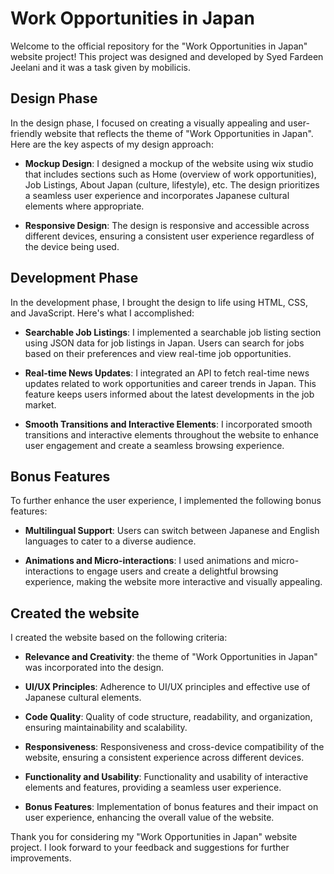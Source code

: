 # Work Opportunities in Japan

Welcome to the official repository for the "Work Opportunities in Japan" website project! This project was designed and developed by Syed Fardeen Jeelani and it was a task given by mobilicis.

## Design Phase

In the design phase, I focused on creating a visually appealing and user-friendly website that reflects the theme of "Work Opportunities in Japan". Here are the key aspects of my design approach:

- **Mockup Design**: I designed a mockup of the website using wix studio that includes sections such as Home (overview of work opportunities), Job Listings, About Japan (culture, lifestyle), etc. The design prioritizes a seamless user experience and incorporates Japanese cultural elements where appropriate.

- **Responsive Design**: The design is responsive and accessible across different devices, ensuring a consistent user experience regardless of the device being used.

## Development Phase

In the development phase, I brought the design to life using HTML, CSS, and JavaScript. Here's what I accomplished:

- **Searchable Job Listings**: I implemented a searchable job listing section using JSON data for job listings in Japan. Users can search for jobs based on their preferences and view real-time job opportunities.

- **Real-time News Updates**: I integrated an API to fetch real-time news updates related to work opportunities and career trends in Japan. This feature keeps users informed about the latest developments in the job market.

- **Smooth Transitions and Interactive Elements**: I incorporated smooth transitions and interactive elements throughout the website to enhance user engagement and create a seamless browsing experience.

## Bonus Features

To further enhance the user experience, I implemented the following bonus features:

- **Multilingual Support**: Users can switch between Japanese and English languages to cater to a diverse audience.


- **Animations and Micro-interactions**: I used animations and micro-interactions to engage users and create a delightful browsing experience, making the website more interactive and visually appealing.

## Created the website 

I created the website based on the following criteria:

- **Relevance and Creativity**:  the theme of "Work Opportunities in Japan" was incorporated into the design.

- **UI/UX Principles**: Adherence to UI/UX principles and effective use of Japanese cultural elements.

- **Code Quality**: Quality of code structure, readability, and organization, ensuring maintainability and scalability.

- **Responsiveness**: Responsiveness and cross-device compatibility of the website, ensuring a consistent experience across different devices.

- **Functionality and Usability**: Functionality and usability of interactive elements and features, providing a seamless user experience.

- **Bonus Features**: Implementation of bonus features and their impact on user experience, enhancing the overall value of the website.

Thank you for considering my "Work Opportunities in Japan" website project. I look forward to your feedback and suggestions for further improvements.
